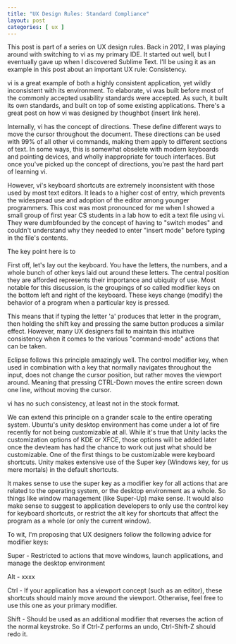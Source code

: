 ```yaml
---
title: "UX Design Rules: Standard Compliance"
layout: post
categories: [ ux ]
---
```

This post is part of a series on UX design rules. Back in 2012, I was playing around with switching to vi as my primary IDE. It started out well, but I eventually gave up when I discovered Sublime Text. I'll be using it as an example in this post about an important UX rule: Consistency.

vi is a great example of both a highly consistent application, yet wildly inconsistent with its environment. To elaborate, vi was built before most of the commonly accepted usability standards were accepted. As such, it built its own standards, and built on top of some existing applications. There's a great post on how vi was designed by thoughbot (insert link here).

Internally, vi has the concept of directions. These define different ways to move the cursor throughout the document. These directions can be used with 99% of all other vi commands, making them apply to different sections of text. In some ways, this is somewhat obselete with modern keyboards and pointing devices, and wholly inappropriate for touch interfaces. But once you've picked up the concept of directions, you're past the hard part of learning vi.

However, vi's keyboard shortcuts are extremely inconsistent with those used by most text editors. It leads to a higher cost of entry, which prevents the widespread use and adoption of the editor among younger programmers. This cost was most pronounced for me when I showed a small group of first year CS students in a lab how to edit a text file using vi. They were dumbfounded by the concept of having to "switch modes" and couldn't understand why they needed to enter "insert mode" before typing in the file's contents.

The key point here is to 




First off, let's lay out the keyboard. You have the letters, the numbers, and a whole bunch of other keys laid out around these letters. The central position they are afforded represents their importance and ubiquity of use. Most notable for this discussion, is the groupings of so called modifier keys on the bottom left and right of the keyboard. These keys change (modify) the behavior of a program when a particular key is pressed.

This means that if typing the letter 'a' produces that letter in the program, then holding the shift key and pressing the same button produces a similar effect. However, many UX designers fail to maintain this intuitive consistency when it comes to the various "command-mode" actions that can be taken.

Eclipse follows this principle amazingly well. The control modifier key, when used in combination with a key that normally navigates throughout the input, does not change the cursor position, but rather moves the viewport around. Meaning that pressing CTRL-Down moves the entire screen down one line, without moving the cursor.

vi has no such consistency, at least not in the stock format. 

We can extend this principle on a grander scale to the entire operating system. Ubuntu's unity desktop environment has come under a lot of fire recently for not being customizable at all. While it's true that Unity lacks the customization options of KDE or XFCE, those options will be added later once the devteam has had the chance to work out just what should be customizable. One of the first things to be customizable were keyboard shortcuts. Unity makes extensive use of the Super key (Windows key, for us mere mortals) in the default shortcuts.

It makes sense to use the super key as a modifier key for all actions that are related to the operating system, or the desktop environment as a whole. So things like window management (like Super-Up) make sense. It would also make sense to suggest to application developers to only use the control key for keyboard shortcuts, or restrict the alt key for shortcuts that affect the program as a whole (or only the current window).

To wit, I'm proposing that UX designers follow the following advice for modifier keys:

Super - Restricted to actions that move windows, launch applications, and manage the desktop environment

Alt - xxxx

Ctrl - If your application has a viewport concept (such as an editor), these shortcuts should mainly move around the viewport. Otherwise, feel free to use this one as your primary modifier.

Shift - Should be used as an additional modifier that reverses the action of the normal keystroke. So if Ctrl-Z performs an undo, Ctrl-Shift-Z should redo it.
